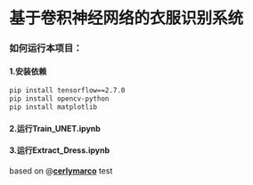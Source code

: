 # 基于卷积神经网络的衣服识别系统

### 如何运行本项目：
#### 1.安装依赖
```bash
pip install tensorflow==2.7.0
pip install opencv-python
pip install matplotlib
```
#### 2.运行Train_UNET.ipynb
#### 3.运行Extract_Dress.ipynb
based on @<a href='https://towardsdatascience.com/dress-segmentation-with-autoencoder-in-keras-497cf1fd169a'><b>cerlymarco</b></a>
test